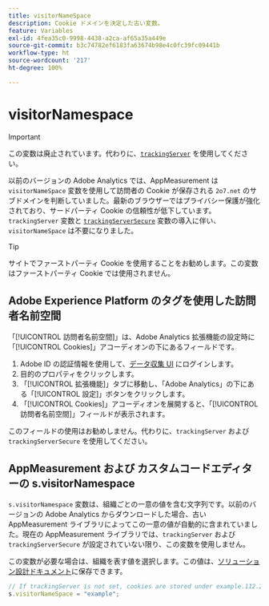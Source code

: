 ```yaml
---
title: visitorNameSpace
description: Cookie ドメインを決定した古い変数。
feature: Variables
exl-id: 4fea35c0-9998-4438-a2ca-af65a35a449e
source-git-commit: b3c74782ef6183fa63674b98e4c0fc39fc09441b
workflow-type: ht
source-wordcount: '217'
ht-degree: 100%

---
```


# visitorNamespace

>[!IMPORTANT]
>
> この変数は廃止されています。代わりに、[`trackingServer`](trackingserver.md) を使用してください。

以前のバージョンの Adobe Analytics では、AppMeasurement は `visitorNameSpace` 変数を使用して訪問者の Cookie が保存される `2o7.net` のサブドメインを判断していました。最新のブラウザーではプライバシー保護が強化されており、サードパーティ Cookie の信頼性が低下しています。`trackingServer` 変数と [`trackingServerSecure`](trackingserversecure.md) 変数の導入に伴い、`visitorNameSpace` は不要になりました。

>[!TIP]
>
> サイトでファーストパーティ Cookie を使用することをお勧めします。この変数はファーストパーティ Cookie では使用されません。

## Adobe Experience Platform のタグを使用した訪問者名前空間

「[!UICONTROL 訪問者名前空間]」は、Adobe Analytics 拡張機能の設定時に「[!UICONTROL Cookies]」アコーディオンの下にあるフィールドです。

1. Adobe ID の認証情報を使用して、[データ収集 UI](https://experience.adobe.com/data-collection) にログインします。
2. 目的のプロパティをクリックします。
3. 「[!UICONTROL 拡張機能]」タブに移動し、「Adobe Analytics」の下にある「[!UICONTROL 設定]」ボタンをクリックします。
4. 「[!UICONTROL Cookies]」アコーディオンを展開すると、「[!UICONTROL 訪問者名前空間]」フィールドが表示されます。

このフィールドの使用はお勧めしません。代わりに、`trackingServer` および `trackingServerSecure` を使用してください。

## AppMeasurement および カスタムコードエディターの s.visitorNamespace

`s.visitorNamespace` 変数は、組織ごとの一意の値を含む文字列です。以前のバージョンの Adobe Analytics からダウンロードした場合、古い AppMeasurement ライブラリによってこの一意の値が自動的に含まれていました。現在の AppMeasurement ライブラリでは、`trackingServer` および `trackingServerSecure` が設定されていない限り、この変数を使用しません。

この変数が必要な場合は、組織を表す値を選択します。この値は、[ソリューション設計ドキュメント](../../prepare/solution-design.md)に保存できます。

```js
// If trackingServer is not set, cookies are stored under example.112.2o7.net
s.visitorNameSpace = "example";
```
